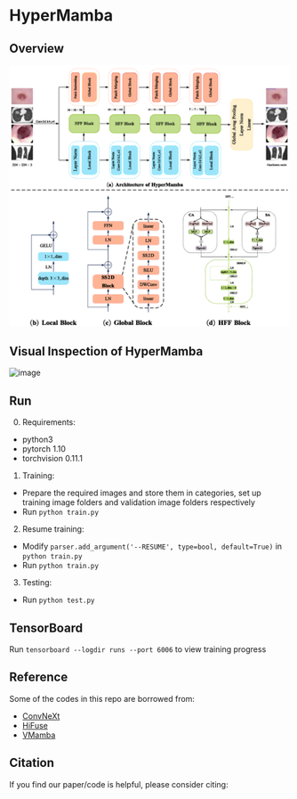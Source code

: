 # HyperMamba
## Overview
![image](https://github.com/doublefou/HyperMamba/blob/master/docs/overall%20architecture.png)

## Visual Inspection of HyperMamba
![image](https://github.com/doublefou/HyperMamba/blob/master/docs/Grad-CAM.png)

## Run
0. Requirements:
* python3
* pytorch 1.10
* torchvision 0.11.1
1. Training:
* Prepare the required images and store them in categories, set up training image folders and validation image folders respectively
* Run `python train.py`
2. Resume training:
* Modify `parser.add_argument('--RESUME', type=bool, default=True)` in `python train.py`
* Run `python train.py`
3. Testing:
* Run `python test.py`

## TensorBoard
Run `tensorboard --logdir runs --port 6006` to view training progress

## Reference
Some of the codes in this repo are borrowed from:   
* [ConvNeXt](https://github.com/facebookresearch/ConvNeXt)  
* [HiFuse](https://github.com/huoxiangzuo/HiFuse)
* [VMamba](https://github.com/MzeroMiko/VMamba)

## Citation

If you find our paper/code is helpful, please consider citing:

```bibtex

```

